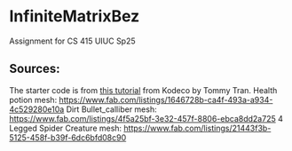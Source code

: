 # InfiniteMatrixBez
 Assignment for CS 415 UIUC Sp25

## Sources:
The starter code is from [this tutorial](https://www.kodeco.com/454-how-to-create-a-simple-game-in-unreal-engine-4) from Kodeco by Tommy Tran.
Health potion mesh: https://www.fab.com/listings/1646728b-ca4f-493a-a934-4c529280e10a
Dirt Bullet_calliber mesh: https://www.fab.com/listings/4f5a25bf-3e32-457f-8806-ebca8dd2a725
4 Legged Spider Creature mesh: https://www.fab.com/listings/21443f3b-5125-458f-b39f-6dc6bfd08c90